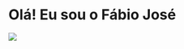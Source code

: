# Olá! Eu sou o Fábio José 
![ ](https://github-readme-stats.vercel.app/api?username=anuraghazra&show_icons=true&theme=transparent)
